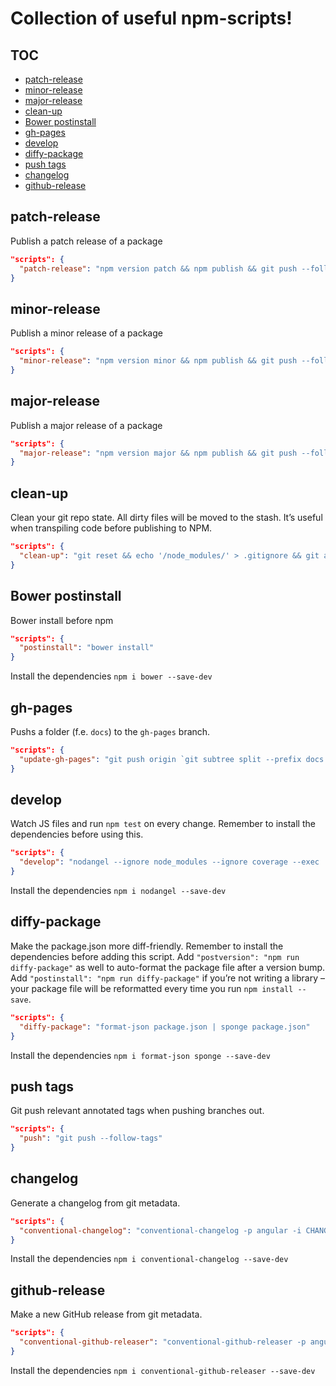 # Collection of useful npm-scripts!

## TOC

<!-- @doxie.inject start toc -->
<!-- Don’t remove or change the comment above – that can break automatic updates. -->
* [patch-release](https://github.com/npm-scripts/scripts#patch-release)
* [minor-release](https://github.com/npm-scripts/scripts#minor-release)
* [major-release](https://github.com/npm-scripts/scripts#major-release)
* [clean-up](https://github.com/npm-scripts/scripts#clean-up)
* [Bower postinstall](https://github.com/npm-scripts/scripts#bower-postinstall)
* [gh-pages](https://github.com/npm-scripts/scripts#gh-pages)
* [develop](https://github.com/npm-scripts/scripts#develop)
* [diffy-package](https://github.com/npm-scripts/scripts#diffy-package)
* [push tags](https://github.com/npm-scripts/scripts#push-tags)
* [changelog](https://github.com/npm-scripts/scripts#changelog)
* [github-release](https://github.com/npm-scripts/scripts#github-release)

<!-- Don’t remove or change the comment below – that can break automatic updates. More info at <http://npm.im/doxie.inject>. -->
<!-- @doxie.inject end toc -->


<!-- @doxie.inject start -->
<!-- Don’t remove or change the comment above – that can break automatic updates. -->
## patch-release

Publish a patch release of a package

```json
"scripts": {
  "patch-release": "npm version patch && npm publish && git push --follow-tags"
}
```

## minor-release

Publish a minor release of a package

```json
"scripts": {
  "minor-release": "npm version minor && npm publish && git push --follow-tags"
}
```

## major-release

Publish a major release of a package

```json
"scripts": {
  "major-release": "npm version major && npm publish && git push --follow-tags"
}
```

## clean-up

Clean your git repo state. All dirty files will be moved to the stash. It’s useful when transpiling code before publishing to NPM.

```json
"scripts": {
  "clean-up": "git reset && echo '/node_modules/' > .gitignore && git add .gitignore && git stash save --include-untracked --keep-index '`npm run clean-up` trash can' && git clean --force -d && git reset --hard && echo '\nclean-up: All unstaged and ignored files within your git repo – except node_modules/* – have been moved to the stash. To restore them run `git stash pop --quiet; git checkout .gitignore`."
}
```

## Bower postinstall

Bower install before npm

```json
"scripts": {
  "postinstall": "bower install"
}
```


Install the dependencies `npm i bower --save-dev`

## gh-pages

Pushs a folder (f.e. `docs`) to the `gh-pages` branch.

```json
"scripts": {
  "update-gh-pages": "git push origin `git subtree split --prefix docs master`:gh-pages --force"
}
```

## develop

Watch JS files and run `npm test` on every change. Remember to install the dependencies before using this.

```json
"scripts": {
  "develop": "nodangel --ignore node_modules --ignore coverage --exec 'npm run --silent test'"
}
```


Install the dependencies `npm i nodangel --save-dev`

## diffy-package

Make the package.json more diff-friendly. Remember to install the dependencies before adding this script. Add `"postversion": "npm run diffy-package"` as well to auto-format the package file after a version bump. Add `"postinstall": "npm run diffy-package"` if you’re not writing a library – your package file will be reformatted every time you run `npm install --save`.

```json
"scripts": {
  "diffy-package": "format-json package.json | sponge package.json"
}
```


Install the dependencies `npm i format-json sponge --save-dev`

## push tags

Git push relevant annotated tags when pushing branches out.

```json
"scripts": {
  "push": "git push --follow-tags"
}
```

## changelog

Generate a changelog from git metadata.

```json
"scripts": {
  "conventional-changelog": "conventional-changelog -p angular -i CHANGELOG.md -w"
}
```


Install the dependencies `npm i conventional-changelog --save-dev`

## github-release

Make a new GitHub release from git metadata.

```json
"scripts": {
  "conventional-github-releaser": "conventional-github-releaser -p angular"
}
```


Install the dependencies `npm i conventional-github-releaser --save-dev`

<!-- Don’t remove or change the comment below – that can break automatic updates. More info at <http://npm.im/doxie.inject>. -->
<!-- @doxie.inject end -->
